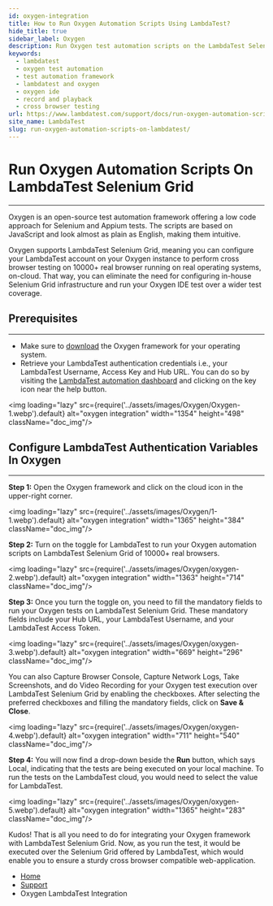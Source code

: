 ```yaml
---
id: oxygen-integration
title: How to Run Oxygen Automation Scripts Using LambdaTest?
hide_title: true
sidebar_label: Oxygen
description: Run Oxygen test automation scripts on the LambdaTest Selenium Grid, and perform cross browser testing on 10000+ real browser, on-cloud, for a seamless UI.
keywords:
  - lambdatest
  - oxygen test automation
  - test automation framework
  - lambdatest and oxygen
  - oxygen ide
  - record and playback
  - cross browser testing
url: https://www.lambdatest.com/support/docs/run-oxygen-automation-scripts-on-lambdatest/
site_name: LambdaTest
slug: run-oxygen-automation-scripts-on-lambdatest/
---
```


<script type="application/ld+json"
      dangerouslySetInnerHTML={{ __html: JSON.stringify({
       "@context": "https://schema.org",
        "@type": "BreadcrumbList",
        "itemListElement": [{
          "@type": "ListItem",
          "position": 1,
          "name": "LambdaTest",
          "item": "https://www.lambdatest.com"
        },{
          "@type": "ListItem",
          "position": 2,
          "name": "Support",
          "item": "https://www.lambdatest.com/support/docs/"
        },{
          "@type": "ListItem",
          "position": 3,
          "name": "Oxygen LambdaTest Integration",
          "item": "https://www.lambdatest.com/support/docs/ranorex-integration-with-lambdatest/"
        }]
      })
    }}
></script>

# Run Oxygen Automation Scripts On LambdaTest Selenium Grid
* * *
Oxygen is an open-source test automation framework offering a low code approach for Selenium and Appium tests. The scripts are based on JavaScript and look almost as plain as English, making them intuitive.

Oxygen supports LambdaTest Selenium Grid, meaning you can configure your LambdaTest account on your Oxygen instance to perform cross browser testing on 10000+ real browser running on real operating systems, on-cloud. That way, you can eliminate the need for configuring in-house Selenium Grid infrastructure and run your Oxygen IDE test over a wider test coverage.

## Prerequisites
-----------------------------------------------------------------------------------------------------------------------------
* Make sure to [download](https://docs.oxygenhq.org/download-installation-start/download-and-installation/download-oxygen-ide) the Oxygen framework for your operating system.
* Retrieve your LambdaTest authentication credentials i.e., your LambdaTest Username, Access Key and Hub URL. You can do so by visiting the [LambdaTest automation dashboard](https://automation.lambdatest.com/) and clicking on the key icon near the help button.

<img loading="lazy" src={require('../assets/images/Oxygen/Oxygen-1.webp').default} alt="oxygen integration" width="1354" height="498" className="doc_img"/>

## Configure LambdaTest Authentication Variables In Oxygen
-----------------------------------------------------------------------------------------------------------------------------
**Step 1:** Open the Oxygen framework and click on the cloud icon in the upper-right corner.

<img loading="lazy" src={require('../assets/images/Oxygen/1-1.webp').default} alt="oxygen integration" width="1365" height="384" className="doc_img"/>

**Step 2:** Turn on the toggle for LambdaTest to run your Oxygen automation scripts on LambdaTest Selenium Grid of 10000+ real browsers.

<img loading="lazy" src={require('../assets/images/Oxygen/oxygen-2.webp').default} alt="oxygen integration" width="1363" height="714" className="doc_img"/>

**Step 3:** Once you turn the toggle on, you need to fill the mandatory fields to run your Oxygen tests on LambdaTest Selenium Grid. These mandatory fields include your Hub URL, your LambdaTest Username, and your LambdaTest Access Token.

<img loading="lazy" src={require('../assets/images/Oxygen/oxygen-3.webp').default} alt="oxygen integration" width="669" height="296" className="doc_img"/>

You can also Capture Browser Console, Capture Network Logs, Take Screenshots, and do Video Recording for your Oxygen test execution over LambdaTest Selenium Grid by enabling the checkboxes. After selecting the preferred checkboxes and filling the mandatory fields, click on **Save & Close**.

<img loading="lazy" src={require('../assets/images/Oxygen/oxygen-4.webp').default} alt="oxygen integration" width="711" height="540" className="doc_img"/>

**Step 4:** You will now find a drop-down beside the **Run** button, which says Local, indicating that the tests are being executed on your local machine. To run the tests on the LambdaTest cloud, you would need to select the value for LambdaTest.

<img loading="lazy" src={require('../assets/images/Oxygen/oxygen-5.webp').default} alt="oxygen integration" width="1365" height="283" className="doc_img"/>

Kudos! That is all you need to do for integrating your Oxygen framework with LambdaTest Selenium Grid. Now, as you run the test, it would be executed over the Selenium Grid offered by LambdaTest, which would enable you to ensure a sturdy cross browser compatible web-application.

<nav aria-label="breadcrumbs">
  <ul className="breadcrumbs">
    <li className="breadcrumbs__item">
      <a className="breadcrumbs__link" href="https://www.lambdatest.com">Home</a>
    </li>
    <li className="breadcrumbs__item">
      <a className="breadcrumbs__link" href="/support/docs/">Support</a>
    </li>
    <li className="breadcrumbs__item breadcrumbs__item--active">
      <span className="breadcrumbs__link">Oxygen LambdaTest Integration</span>
    </li>
  </ul>
</nav>